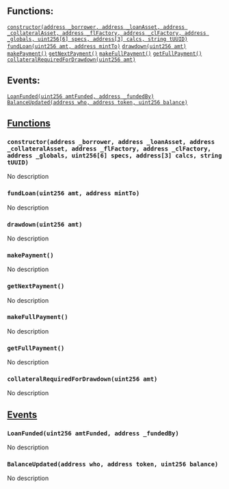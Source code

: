 

## Functions:
[`constructor(address _borrower, address _loanAsset, address _collateralAsset, address _flFactory, address _clFactory, address _globals, uint256[6] specs, address[3] calcs, string tUUID)`](#Loan-constructor-address-address-address-address-address-address-uint256-6--address-3--string-)
[`fundLoan(uint256 amt, address mintTo)`](#Loan-fundLoan-uint256-address-)
[`drawdown(uint256 amt)`](#Loan-drawdown-uint256-)
[`makePayment()`](#Loan-makePayment--)
[`getNextPayment()`](#Loan-getNextPayment--)
[`makeFullPayment()`](#Loan-makeFullPayment--)
[`getFullPayment()`](#Loan-getFullPayment--)
[`collateralRequiredForDrawdown(uint256 amt)`](#Loan-collateralRequiredForDrawdown-uint256-)

## Events:
[`LoanFunded(uint256 amtFunded, address _fundedBy)`](#Loan-LoanFunded-uint256-address-)
[`BalanceUpdated(address who, address token, uint256 balance)`](#Loan-BalanceUpdated-address-address-uint256-)

## <u>Functions</u>

### `constructor(address _borrower, address _loanAsset, address _collateralAsset, address _flFactory, address _clFactory, address _globals, uint256[6] specs, address[3] calcs, string tUUID)`
No description

### `fundLoan(uint256 amt, address mintTo)`
No description

### `drawdown(uint256 amt)`
No description

### `makePayment()`
No description

### `getNextPayment()`
No description

### `makeFullPayment()`
No description

### `getFullPayment()`
No description

### `collateralRequiredForDrawdown(uint256 amt)`
No description

## <u>Events</u>

### `LoanFunded(uint256 amtFunded, address _fundedBy)`
No description

### `BalanceUpdated(address who, address token, uint256 balance)`
No description

